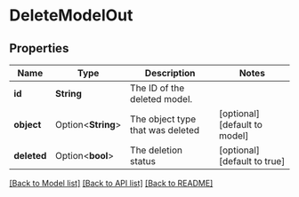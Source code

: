 # DeleteModelOut

## Properties

Name | Type | Description | Notes
------------ | ------------- | ------------- | -------------
**id** | **String** | The ID of the deleted model. | 
**object** | Option<**String**> | The object type that was deleted | [optional][default to model]
**deleted** | Option<**bool**> | The deletion status | [optional][default to true]

[[Back to Model list]](../README.md#documentation-for-models) [[Back to API list]](../README.md#documentation-for-api-endpoints) [[Back to README]](../README.md)


